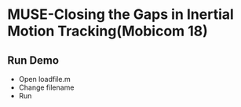 # MUSE-Closing the Gaps in Inertial Motion Tracking(Mobicom 18)

## Run Demo
- Open loadfile.m
- Change filename
- Run
